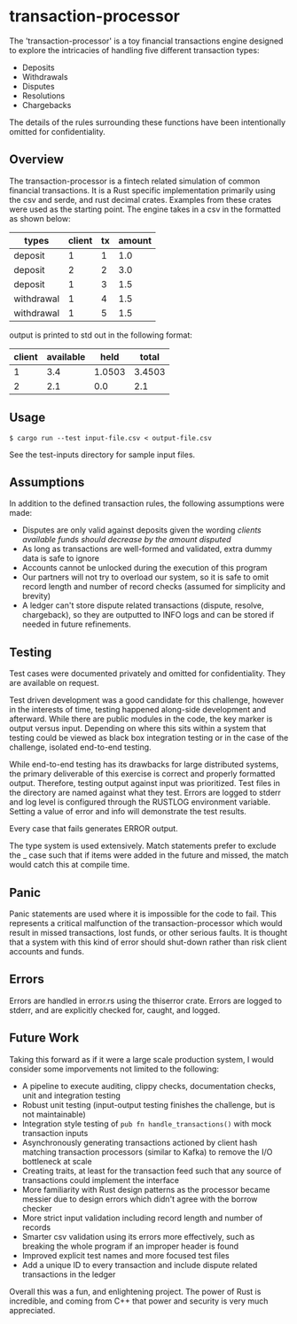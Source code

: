 # transaction-processor
 The 'transaction-processor' is a toy financial transactions engine designed to explore 
 the intricacies of handling five different transaction types:
* Deposits
* Withdrawals
* Disputes
* Resolutions
* Chargebacks

The details of the rules surrounding these functions have been intentionally omitted for confidentiality.
## Overview
The transaction-processor is a fintech related simulation of common financial transactions. 
It is a Rust specific implementation primarily using the csv and serde, and rust decimal crates. Examples from these crates were used as the starting point.
The engine takes in a csv in the formatted as shown below:

|   types    |  client  |    tx    |  amount  |
|------------|----------|----------|----------|
| deposit    |    1     |    1     |   1.0    |
| deposit    |    2     |    2     |   3.0    |
| deposit    |    1     |    3     |   1.5    |
|withdrawal  |    1     |    4     |   1.5    |
|withdrawal  |    1     |    5     |   1.5    |

output is printed to std out in the following format:

|   client   |available |   held   |  total   |
|------------|----------|----------|----------|
| 1          |    3.4   |   1.0503 |   3.4503 |
| 2          |    2.1   |   0.0    |   2.1    |

## Usage

```ignore
$ cargo run --test input-file.csv < output-file.csv
```
See the test-inputs directory for sample input files.

## Assumptions
In addition to the defined transaction rules, the following assumptions were made:
* Disputes are only valid against deposits given the wording *clients available funds should decrease by the amount disputed*
* As long as transactions are well-formed and validated, extra dummy data is safe to ignore
* Accounts cannot be unlocked during the execution of this program
* Our partners will not try to overload our system, so it is safe to omit record length and number of record checks (assumed for simplicity and brevity)
* A ledger can't store dispute related transactions (dispute, resolve, chargeback), so they are outputted to INFO logs and can be stored if needed in future refinements.

## Testing
Test cases were documented privately and omitted for confidentiality. They are available on request.

Test driven development was a good candidate for this challenge, however in the interests of time, testing happened along-side development and afterward.
While there are public modules in the code, the key marker is output versus input. Depending on where this sits within a system
that testing could be viewed as black box integration testing or in the case of the challenge, isolated end-to-end testing.

While end-to-end testing has its drawbacks for large distributed systems, the primary deliverable of this exercise is correct and properly formatted output.
Therefore, testing output against input was prioritized. Test files in the directory are named against what they test. Errors are logged to stderr and log level
is configured through the RUSTLOG environment variable. Setting a value of error and info will demonstrate the test results.

Every case that fails generates ERROR output.

The type system is used extensively. Match statements prefer to exclude the _ case such that if items were added in the future and missed, the match
would catch this at compile time.

## Panic
Panic statements are used where it is impossible for the code to fail. This represents a critical malfunction of the transaction-processor which would
result in missed transactions, lost funds, or other serious faults. It is thought that a system with this kind of error should shut-down rather than
risk client accounts and funds.

## Errors
Errors are handled in error.rs using the thiserror crate. Errors are logged to stderr, and are explicitly checked for, caught, and logged.

## Future Work
Taking this forward as if it were a large scale production system, I would consider some imporvements not limited to the following:

* A pipeline to execute auditing, clippy checks, documentation checks, unit and integration testing
* Robust unit testing (input-output testing finishes the challenge, but is not maintainable)
* Integration style testing of ```pub fn handle_transactions()``` with mock transaction inputs 
* Asynchronously generating transactions actioned by client hash matching transaction processors (similar to Kafka) to remove the I/O bottleneck at scale
* Creating traits, at least for the transaction feed such that any source of transactions could implement the interface
* More familiarity with Rust design patterns as the processor became messier due to design errors which didn't agree with the borrow checker
* More strict input validation including record length and number of records
* Smarter csv validation using its errors more effectively, such as breaking the whole program if an improper header is found
* Improved explicit test names and more focused test files
* Add a unique ID to every transaction and include dispute related transactions in the ledger

Overall this was a fun, and enlightening project. The power of Rust is incredible, and coming from C++ that power and security is very much appreciated.